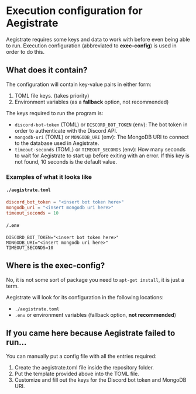 # Execution configuration for Aegistrate

Aegistrate requires some keys and data to work with before even being able to run.
Execution configuration (abbreviated to **exec-config**) is used in order to do this.

## What does it contain?

The configuration will contain key-value pairs in either form:
1. TOML file keys. (takes priority)
2. Environment variables (as a **fallback** option, not recommended)

The keys required to run the program is:
- `discord-bot-token` (TOML) or `DISCORD_BOT_TOKEN` (env): The bot token in order to authenticate with the Discord API.
- `mongodb-uri` (TOML) or `MONGODB_URI` (env): The MongoDB URI to connect to the database used in Aegistrate.
- `timeout-seconds` (TOML) or `TIMEOUT_SECONDS` (env):    How many seconds to wait for Aegistrate to start up before exiting with an error. If this key is not found, 10 seconds is the default value.

### Examples of what it looks like

#### `./aegistrate.toml`

```toml
discord_bot_token = "<insert bot token here>"
mongodb_uri = "<insert mongodb uri here>"
timeout_seconds = 10
```

#### `/.env`

```env
DISCORD_BOT_TOKEN="<insert bot token here>"
MONGODB_URI="<insert mongodb uri here>"
TIMEOUT_SECONDS=10
```

## Where is the exec-config?

No, it is not some sort of package you need to `apt-get install`, it is just a term.

Aegistrate will look for its configuration in the following locations:
- `./aegistrate.toml`
- `.env` or environment variables (fallback option, **not recommended**)

## If you came here because Aegistrate failed to run...

You can manually put a config file with all the entries required:
1. Create the aegistrate.toml file inside the repository folder.
2. Put the template provided above into the TOML file.
3. Customize and fill out the keys for the Discord bot token and MongoDB URI.